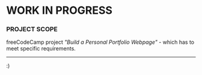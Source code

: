 # WORK IN PROGRESS

### PROJECT SCOPE

freeCodeCamp project *"Build a Personal Portfolio Webpage"* - which has to meet specific requirements.
___


:)
